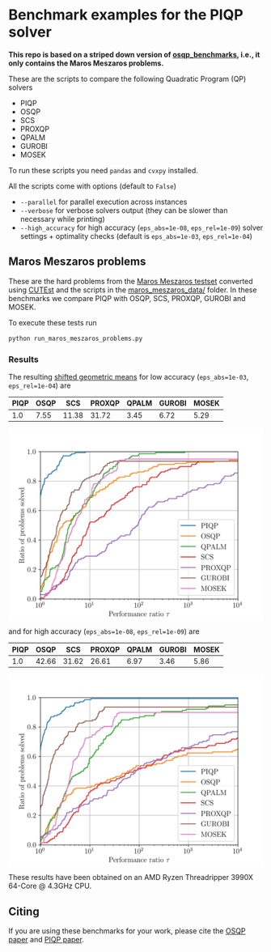 # Benchmark examples for the PIQP solver

**This repo is based on a striped down version of [osqp_benchmarks](https://github.com/osqp/osqp_benchmarks), i.e., it only contains the Maros Meszaros problems.**

These are the scripts to compare the following Quadratic Program (QP) solvers

-   PIQP
-   OSQP
-   SCS
-   PROXQP
-   QPALM
-   GUROBI
-   MOSEK

To run these scripts you need `pandas` and `cvxpy` installed.

All the scripts come with options (default to `False`)

- `--parallel` for parallel execution across instances
- `--verbose` for verbose solvers output (they  can be slower than necessary while printing)
- `--high_accuracy` for high accuracy (`eps_abs=1e-08`, `eps_rel=1e-09`) solver settings + optimality checks (default is `eps_abs=1e-03`, `eps_rel=1e-04`)

## Maros Meszaros problems
These are the hard problems from the [Maros Meszaros testset](http://www.cuter.rl.ac.uk/Problems/marmes.shtml) converted using [CUTEst](https://ccpforge.cse.rl.ac.uk/gf/project/cutest/wiki) and the scripts in the [maros_meszaros_data/](./problem_classes/maros_meszaros_data) folder.
In these benchmarks we compare PIQP with OSQP, SCS, PROXQP, GUROBI and MOSEK.

To execute these tests run
```python
python run_maros_meszaros_problems.py
```

### Results
The resulting [shifted geometric means](http://plato.asu.edu/ftp/shgeom.html) for low accuracy (`eps_abs=1e-03`, `eps_rel=1e-04`) are

| PIQP | OSQP | SCS   | PROXQP | QPALM  | GUROBI | MOSEK |
| ---- | ---- | ----- | ------ | ------ | ------ | ----- |
| 1.0  | 7.55 | 11.38 | 31.72  | 3.45   | 6.72   | 5.29  |

<p align="center">
  <img src="results/maros_meszaros_problems/maros_meszaros_problems.png" width="700" alt="maros_meszaros_problems" align="center"/>
</p>

and for high accuracy (`eps_abs=1e-08`, `eps_rel=1e-09`) are

| PIQP | OSQP  | SCS   | PROXQP | QPALM  | GUROBI | MOSEK  |
| ---- | ----- | ----- | ------ | ------ | ------ | ------ |
| 1.0  | 42.66 | 31.62 | 26.61  | 6.97   | 3.46   | 5.86   |

<p align="center">
  <img src="results/maros_meszaros_problems_high_accuracy/maros_meszaros_problems_high_accuracy.png" width="700" alt="maros_meszaros_problems_high_accuracy" align="center"/>
</p>

These results have been obtained on an AMD Ryzen Threadripper 3990X 64-Core @ 4.3GHz CPU.

## Citing

If you are using these benchmarks for your work, please cite the [OSQP paper](https://osqp.org/citing/) and [PIQP paper](https://predict-epfl.github.io/piqp/citing).
